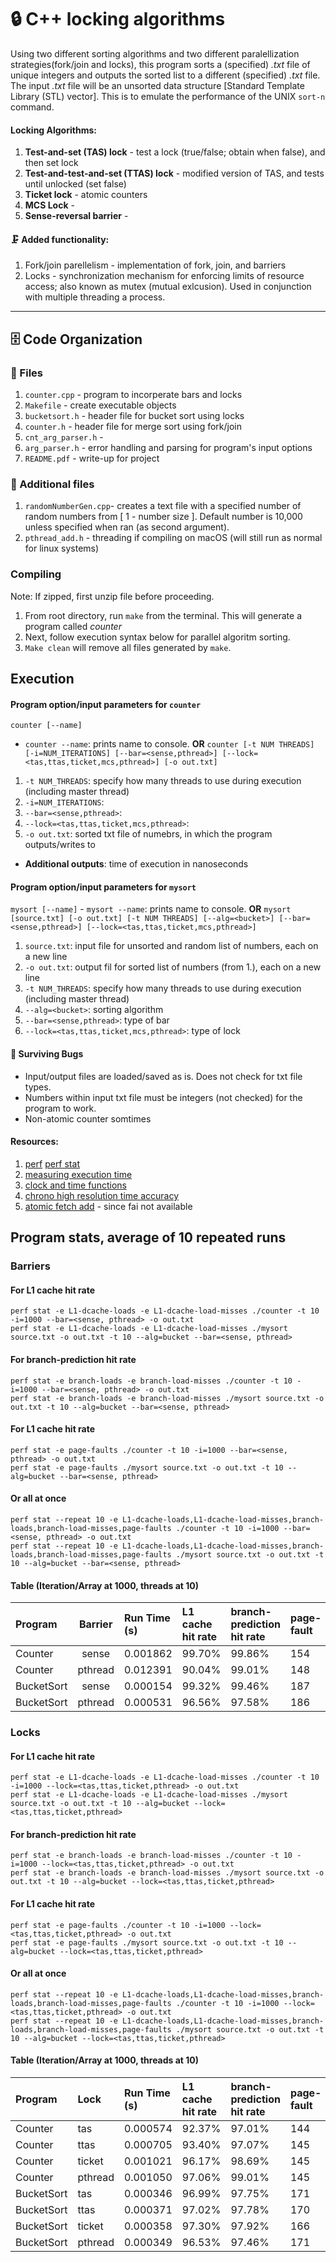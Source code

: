 # 🔒 C++ locking algorithms
Using two different sorting algorithms and two different paralellization strategies(fork/join and locks), this program sorts a (specified) *.txt*  file of unique integers and outputs the sorted list to a different (specified) *.txt* file. The input *.txt* file will be an unsorted data structure [Standard Template Library (STL) vector]. This is to emulate the performance of the UNIX `sort-n` command.

#### Locking Algorithms:
  1. **Test-and-set (TAS) lock** - test a lock (true/false; obtain when false), and then set lock
  2. **Test-and-test-and-set (TTAS) lock** - modified version of TAS, and tests until unlocked (set false)
  3. **Ticket lock** - atomic counters
  4. **MCS Lock** - <not implemented> 
  5. **Sense-reversal barrier** -

#### 🗜️ Added functionality:
  1. Fork/join parellelism - implementation of fork, join, and barriers
  2. Locks - synchronization mechanism for enforcing limits of resource access; also known as mutex (mutual exlcusion). Used in conjunction with multiple threading a process.

---
## 🗄️ Code Organization

### 📁 Files
  1. `counter.cpp` - program to incorperate bars and locks
  2. `Makefile` - create executable objects
  3. `bucketsort.h` - header file for bucket sort using locks
  4. `counter.h` - header file for merge sort using fork/join
  4. `cnt_arg_parser.h` - 
  5. `arg_parser.h` - error handling and parsing for program's input options
  6. `README.pdf` - write-up for project

### 💾 Additional files
  1. `randomNumberGen.cpp`- creates a text file with a specified number of random numbers from [ 1 - number size ]. Default number is 10,000 unless specified when ran (as second argument).
  2. `pthread_add.h` - threading if compiling on macOS (will still run as normal for linux systems)

### Compiling
  Note: If zipped, first unzip file before proceeding.
  1. From root directory, run `make` from the terminal. This will generate a program called *counter*
  2. Next, follow execution syntax below for parallel algoritm sorting.
  3. `Make clean` will remove all files generated by `make`.

## Execution
#### Program option/input parameters for `counter`
`counter [--name]`
  - `counter --name`: prints name to console.
**OR**
`counter [-t NUM THREADS] [-i=NUM_ITERATIONS] [--bar=<sense,pthread>] [--lock=<tas,ttas,ticket,mcs,pthread>] [-o out.txt]`
  1. `-t NUM_THREADS`: specify how many threads to use during execution (including master thread)
  2. `-i=NUM_ITERATIONS`:
  3. `--bar=<sense,pthread>`:
  4. `--lock=<tas,ttas,ticket,mcs,pthread>`:
  5. `-o out.txt`: sorted txt file of numebrs, in which the program outputs/writes to
  - **Additional outputs**: time of execution in nanoseconds

#### Program option/input parameters for `mysort`
  `mysort [--name]`
    - `mysort --name`: prints name to console.
  **OR**
  `mysort [source.txt] [-o out.txt] [-t NUM THREADS] [--alg=<bucket>] [--bar=<sense,pthread>] [--lock=<tas,ttas,ticket,mcs,pthread>]`
  1. `source.txt`: input file for unsorted and random list of numbers, each on a new line
  2. `-o out.txt`: output fil for sorted list of numbers (from 1.), each on a new line
  3. `-t NUM_THREADS`: specify how many threads to use during execution (including master thread)
  4. `--alg=<bucket>`: sorting algorithm
  5. `--bar=<sense,pthread>`: type of bar
  6. `--lock=<tas,ttas,ticket,mcs,pthread>`: type of lock 

#### 🐜 Surviving Bugs
  - Input/output files are loaded/saved as is. Does not check for txt file types.
  - Numbers within input txt file must be integers (not checked) for the program to work.
  - Non-atomic counter somtimes 

#### Resources:
1. [perf](https://perf.wiki.kernel.org/index.php/Tutorial) [perf stat](https://man7.org/linux/man-pages/man1/perf-stat.1.html)
1. [measuring execution time](https://solarianprogrammer.com/2019/04/17/c17-programming-measuring-execution-time-delaying-program/)
2. [clock and time functions](https://linux.die.net/man/2/clock_gettime)
3. [chrono high resolution time accuracy](https://www.tutorialspoint.com/how-to-create-a-high-resolution-timer-with-cplusplus-and-linux)
4. [atomic fetch add](https://apimirror.com/c/atomic/atomic_fetch_add) - since fai not available


## Program stats, average of 10 repeated runs
### Barriers
#### For L1 cache hit rate
`perf stat -e L1-dcache-loads -e L1-dcache-load-misses ./counter -t 10 -i=1000 --bar=<sense, pthread> -o out.txt`  
`perf stat -e L1-dcache-loads -e L1-dcache-load-misses ./mysort source.txt -o out.txt -t 10 --alg=bucket --bar=<sense, pthread>`
#### For branch-prediction hit rate
`perf stat -e branch-loads -e branch-load-misses ./counter -t 10 -i=1000 --bar=<sense, pthread> -o out.txt`  
`perf stat -e branch-loads -e branch-load-misses ./mysort source.txt -o out.txt -t 10 --alg=bucket --bar=<sense, pthread>`
#### For L1 cache hit rate
`perf stat -e page-faults ./counter -t 10 -i=1000 --bar=<sense, pthread> -o out.txt`  
`perf stat -e page-faults ./mysort source.txt -o out.txt -t 10 --alg=bucket --bar=<sense, pthread>`
#### Or all at once
`perf stat --repeat 10 -e L1-dcache-loads,L1-dcache-load-misses,branch-loads,branch-load-misses,page-faults ./counter -t 10 -i=1000 --bar=<sense, pthread> -o out.txt`  
`perf stat --repeat 10 -e L1-dcache-loads,L1-dcache-load-misses,branch-loads,branch-load-misses,page-faults ./mysort source.txt -o out.txt -t 10 --alg=bucket --bar=<sense, pthread>`

#### Table (Iteration/Array at 1000, threads at 10)
Program    | Barrier | Run Time (s) | L1 cache hit rate | branch-prediction hit rate | page-fault
:--------- | :-----: | :----------- | :---------------- | :------------------------- | :---------
Counter    | sense   | 0.001862     | 99.70%            | 99.86%                     | 154
Counter    | pthread | 0.012391     | 90.04%            | 99.01%                     | 148
BucketSort | sense   | 0.000154     | 99.32%            | 99.46%                     | 187
BucketSort | pthread | 0.000531     | 96.56%            | 97.58%                     | 186


### Locks
#### For L1 cache hit rate
`perf stat -e L1-dcache-loads -e L1-dcache-load-misses ./counter -t 10 -i=1000 --lock=<tas,ttas,ticket,pthread> -o out.txt`  
`perf stat -e L1-dcache-loads -e L1-dcache-load-misses ./mysort source.txt -o out.txt -t 10 --alg=bucket --lock=<tas,ttas,ticket,pthread>`
#### For branch-prediction hit rate
`perf stat -e branch-loads -e branch-load-misses ./counter -t 10 -i=1000 --lock=<tas,ttas,ticket,pthread> -o out.txt`  
`perf stat -e branch-loads -e branch-load-misses ./mysort source.txt -o out.txt -t 10 --alg=bucket --lock=<tas,ttas,ticket,pthread>`
#### For L1 cache hit rate
`perf stat -e page-faults ./counter -t 10 -i=1000 --lock=<tas,ttas,ticket,pthread> -o out.txt`  
`perf stat -e page-faults ./mysort source.txt -o out.txt -t 10 --alg=bucket --lock=<tas,ttas,ticket,pthread>`
#### Or all at once
`perf stat --repeat 10 -e L1-dcache-loads,L1-dcache-load-misses,branch-loads,branch-load-misses,page-faults ./counter -t 10 -i=1000 --lock=<tas,ttas,ticket,pthread> -o out.txt`  
`perf stat --repeat 10 -e L1-dcache-loads,L1-dcache-load-misses,branch-loads,branch-load-misses,page-faults ./mysort source.txt -o out.txt -t 10 --alg=bucket --lock=<tas,ttas,ticket,pthread>`

#### Table (Iteration/Array at 1000, threads at 10)
Program    | Lock    | Run Time (s) | L1 cache hit rate | branch-prediction hit rate | page-fault
:--------- | :------ | :----------- | :---------------- | :------------------------- | :---------
Counter    | tas     | 0.000574     | 92.37%            | 97.01%                     | 144
Counter    | ttas    | 0.000705     | 93.40%            | 97.07%                     | 145
Counter    | ticket  | 0.001021     | 96.17%            | 98.69%                     | 145
Counter    | pthread | 0.001050     | 97.06%            | 99.01%                     | 145
BucketSort | tas     | 0.000346     | 96.99%            | 97.75%                     | 171
BucketSort | ttas    | 0.000371     | 97.02%            | 97.78%                     | 170
BucketSort | ticket  | 0.000358     | 97.30%            | 97.92%                     | 166
BucketSort | pthread | 0.000349     | 96.53%            | 97.46%                     | 171